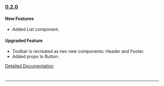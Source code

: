 ### [0.2.0](https://github.com/GeekyAnts/NativeBase/releases/tag/v0.2.0)

#### New Features
* Added List component.


#### Upgraded Feature
* Toolbar is recreated as two new components: Header and Footer.
* Added props to Button.

[Detailed Documentation](https://nativebase.io/docs/v0.2.0)

<hr style="margin-top: 40px">
